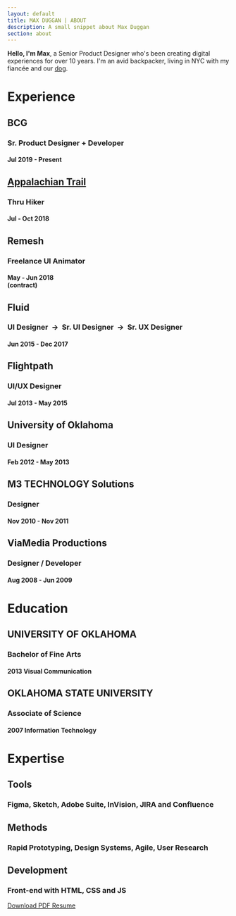 ```yaml
---
layout: default
title: MAX DUGGAN | ABOUT
description: A small snippet about Max Duggan
section: about
---
```


<div id="about_max">

<div id="blurb-one">
	<b>Hello, I'm Max</b>, a Senior Product Designer who's been creating digital experiences for over 10 years. I'm an avid backpacker, living in NYC with my fiancée and our <a href="https://www.instagram.com/explore/tags/themightysobo/" target="_blank">dog</a>.
</div>

</div>

<div id="resume">

<h1>Experience</h1>

<div class="item">
		<h2>BCG</h2>
		<h3>Sr. Product Designer + Developer</h3>
		<h4>Jul 2019 - Present</h4>
</div>

<div class="item">
		<h2><a href="https://en.wikipedia.org/wiki/Appalachian_Trail">Appalachian Trail</a></h2>
		<h3>Thru Hiker</h3>
		<h4>Jul - Oct 2018</h4>
</div>

<div class="item">
	<h2>Remesh</h2>
	<h3>Freelance UI Animator</h3>
	<h4>May - Jun 2018<br>
	(contract)</h4>
</div>		

<div class="item">
	<h2>Fluid</h2>
	<h3>UI Designer &nbsp;&#8594;&nbsp; Sr. UI Designer &nbsp;&#8594;&nbsp; Sr. UX Designer</h3>
	<h4>Jun 2015 - Dec 2017</h4>
</div>

<div class="item">
	<h2>Flightpath</h2>
	<h3>UI/UX Designer</h3>
	<h4>Jul 2013 - May 2015</h4>
</div>

<div class="item">
	<h2>University of Oklahoma</h2>
	<h3>UI Designer</h3>
	<h4>Feb 2012 - May 2013</h4>
</div>

<div class="item">
	<h2>M3 TECHNOLOGY Solutions</h2>
	<h3>Designer</h3>
	<h4>Nov 2010 - Nov 2011</h4>
</div>

<div class="item">
	<h2>ViaMedia Productions</h2>
	<h3>Designer / Developer</h3>
	<h4>Aug 2008 - Jun 2009</h4>
</div>

<h1>Education</h1>

<div class="item">
	<h2>UNIVERSITY OF OKLAHOMA</h2>
	<h3>Bachelor of Fine Arts</h3>
	<h4>2013 Visual Communication</h4>
</div>

<div class="item">
	<h2>OKLAHOMA STATE UNIVERSITY</h2>
	<h3>Associate of Science</h3>
	<h4>2007 Information Technology</h4>
</div>

<h1>Expertise</h1>

<div class="item">
    <h2>Tools</h2>
    <h3>Figma, Sketch, Adobe Suite, InVision, JIRA and Confluence</h3>
</div>

<div class="item">
    <h2>Methods</h2>
    <h3>Rapid Prototyping, Design Systems, Agile, User Research</h3>
</div>

<div class="item">
    <h2>Development</h2>
    <h3>Front-end with HTML, CSS and JS</h3>
</div>

</div><!-- End Resume -->

<div class="content article">
	<a class="button" href="../max-duggan-resume.pdf" target="_blank">Download PDF Resume</a>
</div>
<br><br>
